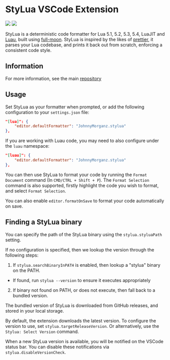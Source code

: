 # StyLua VSCode Extension

[![](https://img.shields.io/visual-studio-marketplace/v/JohnnyMorganz.stylua?color=374151&label=Visual%20Studio%20Marketplace&labelColor=000&logo=visual-studio-code&logoColor=0098FF)](https://marketplace.visualstudio.com/items?itemName=JohnnyMorganz.stylua)
[![](https://img.shields.io/visual-studio-marketplace/v/JohnnyMorganz.stylua?color=374151&label=Open%20VSX%20Registry&labelColor=000&logo=data:image/svg+xml;base64,PD94bWwgdmVyc2lvbj0iMS4wIiBlbmNvZGluZz0idXRmLTgiPz4KPHN2ZyB2aWV3Qm94PSI0LjYgNSA5Ni4yIDEyMi43IiB4bWxucz0iaHR0cDovL3d3dy53My5vcmcvMjAwMC9zdmciPgogIDxwYXRoIGQ9Ik0zMCA0NC4yTDUyLjYgNUg3LjN6TTQuNiA4OC41aDQ1LjNMMjcuMiA0OS40em01MSAwbDIyLjYgMzkuMiAyMi42LTM5LjJ6IiBmaWxsPSIjYzE2MGVmIi8+CiAgPHBhdGggZD0iTTUyLjYgNUwzMCA0NC4yaDQ1LjJ6TTI3LjIgNDkuNGwyMi43IDM5LjEgMjIuNi0zOS4xem01MSAwTDU1LjYgODguNWg0NS4yeiIgZmlsbD0iI2E2MGVlNSIvPgo8L3N2Zz4=&logoColor=0098FF)](https://open-vsx.org/extension/JohnnyMorganz/stylua)

StyLua is a deterministic code formatter for Lua 5.1, 5.2, 5.3, 5.4, LuaJIT and [Luau](https://roblox.github.io/luau/), built using [full-moon](https://github.com/Kampfkarren/full-moon).
StyLua is inspired by the likes of [prettier](https://github.com/prettier/prettier), it parses your Lua codebase, and prints it back out from scratch,
enforcing a consistent code style.

## Information

For more information, see the main [repository](https://github.com/JohnnyMorganz/StyLua)

## Usage

Set StyLua as your formatter when prompted, or add the following configuration to your `settings.json` file:

```json
"[lua]": {
    "editor.defaultFormatter": "JohnnyMorganz.stylua"
},
```

If you are working with Luau code, you may need to also configure under the `luau` namespace:

```json
"[luau]": {
    "editor.defaultFormatter": "JohnnyMorganz.stylua"
},
```

You can then use StyLua to format your code by running the `Format Document` command (In `CMD/CTRL + Shift + P`).
The `Format Selection` command is also supported, firstly highlight the code you wish to format, and select `Format Selection`.

You can also enable `editor.formatOnSave` to format your code automatically on save.

## Finding a StyLua binary

You can specify the path of the StyLua binary using the `stylua.styluaPath` setting.

If no configuration is specified, then we lookup the version through the following steps:

1. If `stylua.searchBinaryInPATH` is enabled, then lookup a "stylua" binary on the PATH.

- If found, run `stylua --version` to ensure it executes appropriately

2. If binary not found on PATH, or does not execute, then fall back to a bundled version.

The bundled version of StyLua is downloaded from GitHub releases, and stored in your local storage.

By default, the extension downloads the latest version. To configure the version to use, set `stylua.targetReleaseVersion`.
Or alternatively, use the `Stylua: Select Version` command.

When a new StyLua version is available, you will be notified on the VSCode status bar. You can disable these notifications
via `stylua.disableVersionCheck`.
